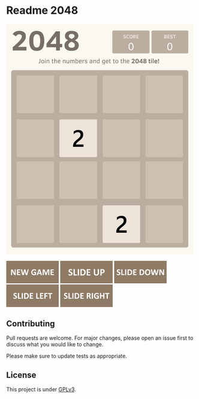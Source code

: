 <!-- ![](https://img.shields.io/codefactor/grade/github/Darkempire78/Github1s-Extension?style=for-the-badge) ![](https://img.shields.io/github/repo-size/Darkempire78/Github1s-Extension?style=for-the-badge) -->

#  Readme 2048

<!-- 2048GameBoard -->
<img src="https://github.com/Darkempire78/readme-2048/blob/main/Data/gameboard.png" width="500"/>
<!-- 2048GameBoard -->

<!-- 2048GameActions -->
<img src="Assets/newGame.png" href="https://github.com/Darkempire78/readme-2048/issues/new?title=2048|newGame&body=Just+push+'Submit+new+issue'.+You+don't+need+to+do+anything+else."/> <img src="Assets/slideUp.png" href="https://github.com/Darkempire78/readme-2048/issues/new?title=2048|slideUp&body=Just+push+'Submit+new+issue'.+You+don't+need+to+do+anything+else."/> <img src="Assets/slideDown.png" href="https://github.com/Darkempire78/readme-2048/issues/new?title=2048|slideDown&body=Just+push+'Submit+new+issue'.+You+don't+need+to+do+anything+else."/> <img src="Assets/slideLeft.png" href="https://github.com/Darkempire78/readme-2048/issues/new?title=2048|slideLeft&body=Just+push+'Submit+new+issue'.+You+don't+need+to+do+anything+else."/> <img src="Assets/slideRight.png" href="https://github.com/Darkempire78/readme-2048/issues/new?title=2048|slideRight&body=Just+push+'Submit+new+issue'.+You+don't+need+to+do+anything+else."/>
<!-- 2048GameActions -->

## Contributing

Pull requests are welcome. For major changes, please open an issue first to discuss what you would like to change.

Please make sure to update tests as appropriate.


## License

This project is under [GPLv3](LICENSE).

